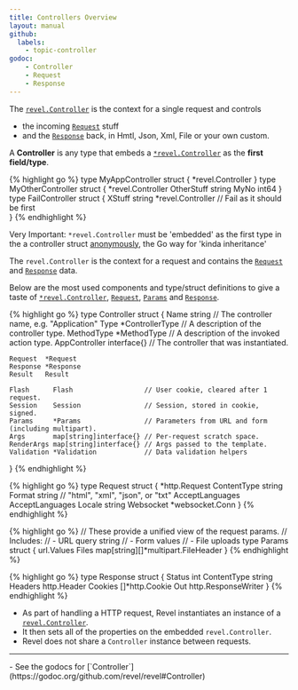 ```yaml
---
title: Controllers Overview
layout: manual
github:
  labels:
    - topic-controller
godoc: 
    - Controller
    - Request
    - Response
---
```


The [`revel.Controller`](https://godoc.org/github.com/revel/revel#Controller) is the context for 
a single request and controls
- the incoming [`Request`](https://godoc.org/github.com/revel/revel#Request) stuff
- and the [`Response`](https://godoc.org/github.com/revel/revel#Response) back, in Hmtl, Json, Xml, File or your own custom.

A **Controller** is any type that embeds a [`*revel.Controller`](https://godoc.org/github.com/revel/revel#Controller) as the **first field/type**.

{% highlight go %}
type MyAppController struct {
    *revel.Controller
}
type MyOtherController struct {
    *revel.Controller
    OtherStuff string
    MyNo int64
}
type FailController struct {
    XStuff string
    *revel.Controller // Fail as it should be first    
}
{% endhighlight %}

<div class="alert alert-danger">Very Important: <code>*revel.Controller</code> must be 'embedded' as the first type in 
the a controller struct <a href="https://talks.golang.org/2012/10things.slide#2">anonymously</a>, the Go way for 'kinda inheritance'</div>

The `revel.Controller` is the context for a request and  contains the 
[`Request`](https://godoc.org/github.com/revel/revel#Request) and [`Response`](https://godoc.org/github.com/revel/revel#Response) data.

Below are the most used components and type/struct definitions to give a taste of 
[`*revel.Controller`](https://godoc.org/github.com/revel/revel#Controller), 
[`Request`](https://godoc.org/github.com/revel/revel#Request), 
[`Params`](https://godoc.org/github.com/revel/revel#Params) 
and [`Response`](https://godoc.org/github.com/revel/revel#Response).

{% highlight go %}
type Controller struct {
    Name          string          // The controller name, e.g. "Application"
    Type          *ControllerType // A description of the controller type.
    MethodType    *MethodType     // A description of the invoked action type.
    AppController interface{}     // The controller that was instantiated.

    Request  *Request
    Response *Response
    Result   Result

    Flash      Flash                  // User cookie, cleared after 1 request.
    Session    Session                // Session, stored in cookie, signed.
    Params     *Params                // Parameters from URL and form (including multipart).
    Args       map[string]interface{} // Per-request scratch space.
    RenderArgs map[string]interface{} // Args passed to the template.
    Validation *Validation            // Data validation helpers
}
{% endhighlight %}

{% highlight go %}
type Request struct {
    *http.Request
    ContentType string
    Format          string // "html", "xml", "json", or "txt"
    AcceptLanguages AcceptLanguages
    Locale          string
    Websocket       *websocket.Conn
}
{% endhighlight %}

{% highlight go %}
// These provide a unified view of the request params.
// Includes:
// - URL query string
// - Form values
// - File uploads
type Params struct {
    url.Values
    Files map[string][]*multipart.FileHeader
}
{% endhighlight %}

{% highlight go %}
type Response struct {
    Status      int
    ContentType string
    Headers     http.Header
    Cookies     []*http.Cookie
    Out http.ResponseWriter
}
{% endhighlight %}

- As part of handling a HTTP request, Revel instantiates an instance of a [`revel.Controller`](https://godoc.org/github.com/revel/revel#Controller).
- It then sets all of the properties on the embedded `revel.Controller`.
- Revel does not share a `Controller` instance between requests.

<hr>
- See the godocs for [`Controller`](https://godoc.org/github.com/revel/revel#Controller)
